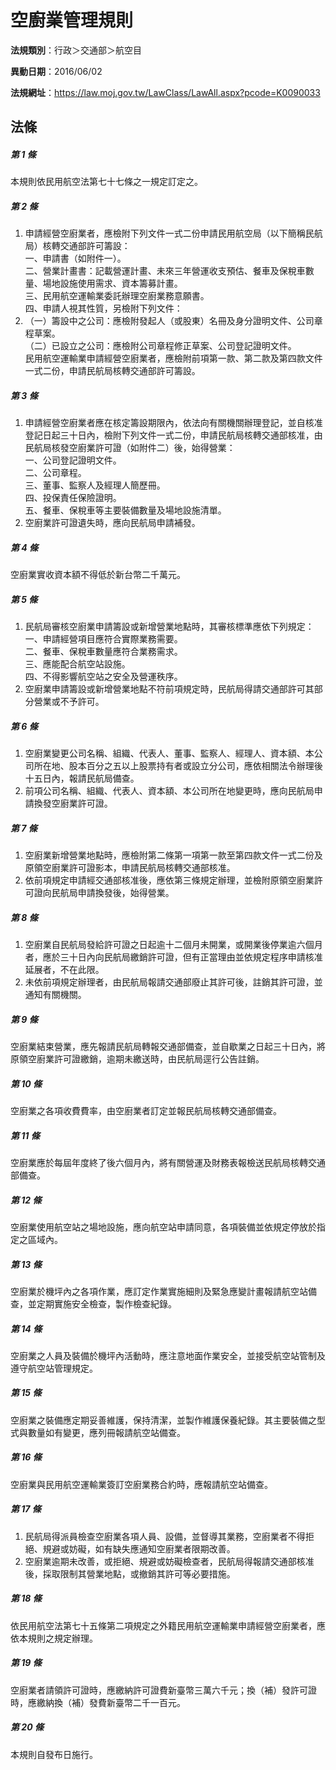 # 空廚業管理規則

**法規類別**：行政＞交通部＞航空目

**異動日期**：2016/06/02  

**法規網址**：https://law.moj.gov.tw/LawClass/LawAll.aspx?pcode=K0090033





## 法條
##### 第 1 條
本規則依民用航空法第七十七條之一規定訂定之。

##### 第 2 條
1. 申請經營空廚業者，應檢附下列文件一式二份申請民用航空局（以下簡稱民航局）核轉交通部許可籌設：  
一、申請書（如附件一）。  
二、營業計畫書：記載營運計畫、未來三年營運收支預估、餐車及保稅車數量、場地設施使用需求、資本籌募計畫。  
三、民用航空運輸業委託辦理空廚業務意願書。  
四、申請人視其性質，另檢附下列文件：
1. （一）籌設中之公司：應檢附發起人（或股東）名冊及身分證明文件、公司章程草案。  
（二）已設立之公司：應檢附公司章程修正草案、公司登記證明文件。  
民用航空運輸業申請經營空廚業者，應檢附前項第一款、第二款及第四款文件一式二份，申請民航局核轉交通部許可籌設。

##### 第 3 條
1. 申請經營空廚業者應在核定籌設期限內，依法向有關機關辦理登記，並自核准登記日起三十日內，檢附下列文件一式二份，申請民航局核轉交通部核准，由民航局核發空廚業許可證（如附件二）後，始得營業：  
一、公司登記證明文件。  
二、公司章程。  
三、董事、監察人及經理人簡歷冊。  
四、投保責任保險證明。  
五、餐車、保稅車等主要裝備數量及場地設施清單。
1. 空廚業許可證遺失時，應向民航局申請補發。

##### 第 4 條
空廚業實收資本額不得低於新台幣二千萬元。

##### 第 5 條
1. 民航局審核空廚業申請籌設或新增營業地點時，其審核標準應依下列規定：  
一、申請經營項目應符合實際業務需要。  
二、餐車、保稅車數量應符合業務需求。  
三、應能配合航空站設施。  
四、不得影響航空站之安全及營運秩序。
1. 空廚業申請籌設或新增營業地點不符前項規定時，民航局得請交通部許可其部分營業或不予許可。

##### 第 6 條
1. 空廚業變更公司名稱、組織、代表人、董事、監察人、經理人、資本額、本公司所在地、股本百分之五以上股票持有者或設立分公司，應依相關法令辦理後十五日內，報請民航局備查。
1. 前項公司名稱、組織、代表人、資本額、本公司所在地變更時，應向民航局申請換發空廚業許可證。

##### 第 7 條
1. 空廚業新增營業地點時，應檢附第二條第一項第一款至第四款文件一式二份及原領空廚業許可證影本，申請民航局核轉交通部核准。
1. 依前項規定申請經交通部核准後，應依第三條規定辦理，並檢附原領空廚業許可證向民航局申請換發後，始得營業。

##### 第 8 條
1. 空廚業自民航局發給許可證之日起逾十二個月未開業，或開業後停業逾六個月者，應於三十日內向民航局繳銷許可證，但有正當理由並依規定程序申請核准延展者，不在此限。
1. 未依前項規定辦理者，由民航局報請交通部廢止其許可後，註銷其許可證，並通知有關機關。

##### 第 9 條
空廚業結束營業，應先報請民航局轉報交通部備查，並自歇業之日起三十日內，將原領空廚業許可證繳銷，逾期未繳送時，由民航局逕行公告註銷。

##### 第 10 條
空廚業之各項收費費率，由空廚業者訂定並報民航局核轉交通部備查。

##### 第 11 條
空廚業應於每屆年度終了後六個月內，將有關營運及財務表報檢送民航局核轉交通部備查。

##### 第 12 條
空廚業使用航空站之場地設施，應向航空站申請同意，各項裝備並依規定停放於指定之區域內。

##### 第 13 條
空廚業於機坪內之各項作業，應訂定作業實施細則及緊急應變計畫報請航空站備查，並定期實施安全檢查，製作檢查紀錄。

##### 第 14 條
空廚業之人員及裝備於機坪內活動時，應注意地面作業安全，並接受航空站管制及遵守航空站管理規定。

##### 第 15 條
空廚業之裝備應定期妥善維護，保持清潔，並製作維護保養紀錄。其主要裝備之型式與數量如有變更，應列冊報請航空站備查。

##### 第 16 條
空廚業與民用航空運輸業簽訂空廚業務合約時，應報請航空站備查。

##### 第 17 條
1. 民航局得派員檢查空廚業各項人員、設備，並督導其業務，空廚業者不得拒絕、規避或妨礙，如有缺失應通知空廚業者限期改善。
1. 空廚業逾期未改善，或拒絕、規避或妨礙檢查者，民航局得報請交通部核准後，採取限制其營業地點，或撤銷其許可等必要措施。

##### 第 18 條
依民用航空法第七十五條第二項規定之外籍民用航空運輸業申請經營空廚業者，應依本規則之規定辦理。

##### 第 19 條
空廚業者請領許可證時，應繳納許可證費新臺幣三萬六千元；換（補）發許可證時，應繳納換（補）發費新臺幣二千一百元。

##### 第 20 條
本規則自發布日施行。


